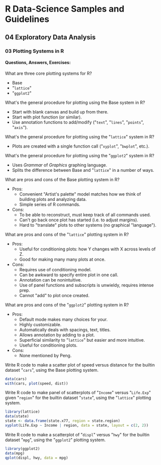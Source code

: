 # R Data-Science Samples and Guidelines
## 04 Exploratory Data Analysis
### 03 Plotting Systems in R
#### Questions, Answers, Exercises:

What are three core plotting systems for R?  
- Base
- "`lattice`"
- "`ggplot2`"

What's the general procedure for plotting using the Base system in R?  
- Start with blank canvas and build up from there.
- Start with plot function (or similar).
- Use annotation functions to add/modify ("`text`", "`lines`", "`points`", "`axis`").

What's the general procedure for plotting using the "`lattice`" system in R?  
- Plots are created with a single function call ("`xyplot`", "`bwplot`", etc.).

What's the general procedure for plotting using the "`ggplot2`" system in R?  
- Uses _Grammar_ of _Graphics_ graphing language.
- Splits the difference between Base and "`lattice`" in a number of ways.

What are pros and cons of the Base plotting system in R?  
- Pros:
    - Convenient "Artist's palette" model matches how we think of building plots and analyzing data.
    - Simple series of R commands.
- Cons:
    - To be able to reconstruct, must keep track of all commands used.
    - Can't go back once plot has started (i.e. to adjust margins).
    - Hard to "translate" plots to other systems (no graphical "language").

What are pros and cons of the "`lattice`" plotting system in R?  
- Pros:
    - Useful for conditioning plots: how Y changes with X across levels of Z.
    - Good for making many many plots at once.
- Cons:
    - Requires use of conditioning model.
    - Can be awkward to specify entire plot in one call.
    - Annotation can be nonintuitive.
    - Use of panel functions and subscripts is unwieldy, requires intense prep.
    - Cannot "add" to plot once created.

What are pros and cons of the "`ggplot2`" plotting system in R?  
- Pros:
    - Default mode makes many choices for your.
    - Highly customizable.
    - Automatically deals with spacings, text, titles.
    - Allows annotation by adding to a plot.
    - Superficial similarity to "`lattice`" but easier and more intuitive.
    - Useful for conditioning plots.
- Cons:
    - None mentioned by Peng.

Write R code to make a scatter plot of speed versus distance for the builtin dataset "`cars`", using the Base plotting system.  
```r
data(cars)
with(cars, plot(speed, dist))
```

Write R code to make panel of scatterplots of "`Income`" versus "`Life.Exp`" given "`region`" for the builtin dataset "`state`", using the "`lattice`" plotting system.  
```r
library(lattice)
data(state)
state <- data.frame(state.x77, region = state.region)
xyplot(Life.Exp ~ Income | region, data = state, layout = c(2, 2))
```

Write R code to make a scatterplot of "`displ`" versus "`hwy`" for the builtin dataset "`mpg`", using the "`ggplot2`" plotting system.  
```r
library(ggplot2)
data(mpg)
qplot(displ, hwy, data = mpg)
```
